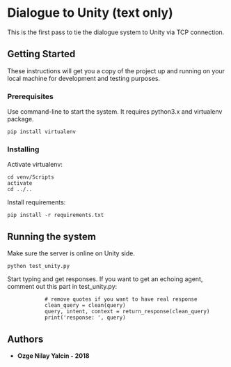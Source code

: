 # Dialogue to Unity (text only)

This is the first pass to tie the dialogue system to Unity via TCP connection.

## Getting Started

These instructions will get you a copy of the project up and running on your local machine for development and testing purposes. 

### Prerequisites

Use command-line to start the system. It requires python3.x and virtualenv package.

```
pip install virtualenv
```

### Installing 

Activate virtualenv:

```
cd venv/Scripts
activate
cd ../..
```

Install requirements:

```
pip install -r requirements.txt
```

## Running the system

Make sure the server is online on Unity side.

```
python test_unity.py
```

Start typing and get responses. If you want to get an echoing agent, comment out this part in test_unity.py:

```
            # remove quotes if you want to have real response
            clean_query = clean(query)
            query, intent, context = return_response(clean_query)
            print('response: ', query)
```


## Authors

* **Ozge Nilay Yalcin - 2018**
